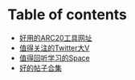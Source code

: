 # Table of contents

* [好用的ARC20工具网址](README.md)
* [值得关注的Twitter大V](accounts.md)
* [值得回听学习的Space](spaces.md)
* [好的帖子合集](digests.md)
